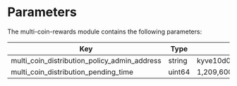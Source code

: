 <!--
order: 5
-->

# Parameters

The multi-coin-rewards module contains the following parameters:

| Key                                          | Type   | Example                                     |
|----------------------------------------------|--------|---------------------------------------------|
| multi_coin_distribution_policy_admin_address | string | kyve10d07y265gmmuvt4z0w9aw880jnsr700jdv7nah |
| multi_coin_distribution_pending_time         | uint64 | 1,209,600                                   |
